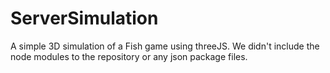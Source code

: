 # ServerSimulation
A simple 3D simulation of a Fish game using threeJS. We didn't include the node modules to the repository or any json package files.
